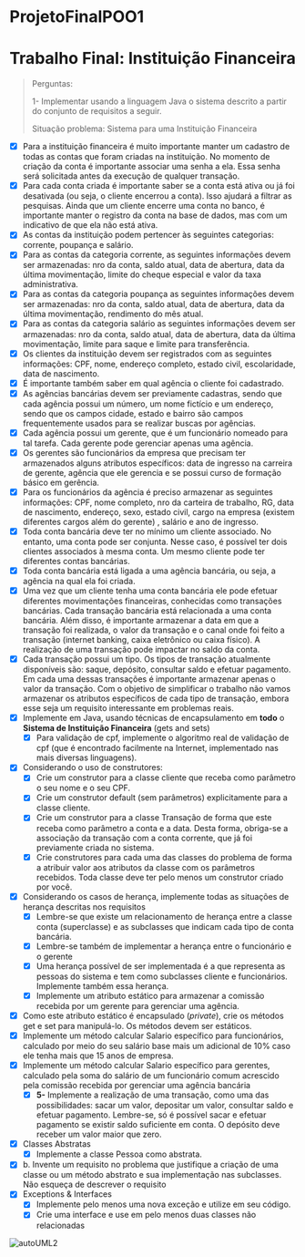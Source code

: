 # ProjetoFinalPOO1

# Trabalho Final: Instituição Financeira

> Perguntas:
> 
> 
> 1- Implementar usando a linguagem Java o sistema descrito a partir do conjunto de requisitos a seguir.
> 
> Situação problema: Sistema para uma Instituição Financeira
> 
- [x]  Para a instituição financeira é muito importante manter um cadastro de todas as contas que foram criadas na instituição. No momento de criação da conta é importante associar uma senha a ela. Essa senha será solicitada antes da execução de qualquer transação.
- [x]  Para cada conta criada é importante saber se a conta está ativa ou já foi desativada (ou seja, o cliente encerrou a conta). Isso ajudará a filtrar as pesquisas. Ainda que um cliente encerre uma conta no banco, é importante manter o registro da conta na base de dados, mas com um indicativo de que ela não está ativa.
- [x]  As contas da instituição podem pertencer às seguintes categorias: corrente, poupança e salário.
- [x]  Para as contas da categoria corrente, as seguintes informações devem ser armazenadas: nro da conta, saldo atual, data de abertura, data da última movimentação, limite do cheque especial e valor da taxa administrativa.
- [x]  Para as contas da categoria poupança as seguintes informações devem ser armazenadas: nro da conta, saldo atual, data de abertura, data da última movimentação, rendimento do mês atual.
- [x]  Para as contas da categoria salário as seguintes informações devem ser armazenadas: nro da conta, saldo atual, data de abertura, data da última movimentação, limite para saque e limite para transferência.
- [x]  Os clientes da instituição devem ser registrados com as seguintes informações: CPF, nome, endereço completo, estado civil, escolaridade, data de nascimento.
- [x]  É importante também saber em qual agência o cliente foi cadastrado.
- [x]  As agências bancárias devem ser previamente cadastras, sendo que cada agência possui um número, um nome fictício e um endereço, sendo que os campos cidade, estado e bairro são campos frequentemente usados para se realizar buscas por agências.
- [x]  Cada agência possui um gerente, que é um funcionário nomeado para tal tarefa. Cada gerente pode gerenciar apenas uma agência.
- [x]  Os gerentes são funcionários da empresa que precisam ter armazenados alguns atributos específicos: data de ingresso na carreira de gerente, agência que ele gerencia e se possui curso de formação básico em gerência.
- [x]  Para os funcionários da agência é preciso armazenar as seguintes informações: CPF, nome completo, nro da carteira de trabalho, RG, data de nascimento, endereço, sexo, estado civil, cargo na empresa (existem diferentes cargos além do gerente) , salário e ano de ingresso.
- [x]  Toda conta bancária deve ter no mínimo um cliente associado. No entanto, uma conta pode ser conjunta. Nesse caso, é possível ter dois clientes associados à mesma conta. Um mesmo cliente pode ter diferentes contas bancárias.
- [x]  Toda conta bancária está ligada a uma agência bancária, ou seja, a agência na qual ela foi criada.
- [x]  Uma vez que um cliente tenha uma conta bancária ele pode efetuar diferentes movimentações financeiras, conhecidas como transações bancárias. Cada transação bancária está relacionada a uma conta bancária. Além disso, é importante armazenar a data em que a transação foi realizada, o valor da transação e o canal onde foi feito a transação (internet banking, caixa eletrônico ou caixa físico). A realização de uma transação pode impactar no saldo da conta.
- [x]  Cada transação possui um tipo. Os tipos de transação atualmente disponíveis são: saque, depósito, consultar saldo e efetuar pagamento. Em cada uma dessas transações é importante armazenar apenas o valor da transação. Com o objetivo de simplificar o trabalho não vamos armazenar os atributos específicos de cada tipo de transação, embora esse seja um requisito interessante em problemas reais.
- [x]  Implemente em Java, usando técnicas de encapsulamento em **todo** o **Sistema de Instituição Financeira** (gets and sets)
    - [x]  Para validação de cpf, implemente o algoritmo real de validação de cpf (que é encontrado facilmente na Internet, implementado nas mais diversas linguagens).
- [x]  Considerando o uso de construtores:
    - [x]  Crie um construtor para a classe cliente que receba como parâmetro o seu nome e o seu CPF.
    - [x]  Crie um construtor default (sem parâmetros) explicitamente para a classe cliente.
    - [x]  Crie um construtor para a classe Transação de forma que este receba como parâmetro a conta e a data. Desta forma, obriga-se a associação da transação com a conta corrente, que já foi previamente criada no sistema.
    - [x]  Crie construtores para cada uma das classes do problema de forma a atribuir valor aos atributos da classe com os parâmetros recebidos. Toda classe deve ter pelo menos um construtor criado por você.
- [x]  Considerando os casos de herança, implemente todas as situações de herança descritas nos requisitos
    - [x]  Lembre-se que existe um relacionamento de herança entre a classe conta (superclasse) e as subclasses que indicam cada tipo de conta bancária.
    - [x]  Lembre-se também de implementar a herança entre o funcionário e o gerente
    - [x]  Uma herança possível de ser implementada é a que representa as pessoas do sistema e tem como subclasses cliente e funcionários. Implemente também essa herança.
    - [x]  Implemente um atributo estático para armazenar a comissão recebida por um gerente para gerenciar uma agência.
- [x]  Como este atributo estático é encapsulado (*private*), crie os métodos get e set para manipulá-lo. Os métodos devem ser estáticos.
- [x]  Implemente um método calcular Salario específico para funcionários, calculado por meio do seu salário base mais um adicional de 10% caso ele tenha mais que 15 anos de empresa.
- [x]  Implemente um método calcular Salario específico para gerentes, calculado pela soma do salário de um funcionário comum acrescido pela comissão recebida por gerenciar uma agência bancária
    - [x]  **5-** Implemente a realização de uma transação, como uma das possibilidades: sacar um valor, depositar um valor, consultar saldo e efetuar pagamento. Lembre-se, só é possível sacar e efetuar pagamento se existir saldo suficiente em conta. O depósito deve receber um valor maior que zero.
- [x]  Classes Abstratas
    - [x]  Implemente a classe Pessoa como abstrata.
- [x]  b. Invente um requisito no problema que justifique a criação de uma classe ou um método abstrato e sua implementação nas subclasses. Não esqueça de descrever o requisito
- [x]  Exceptions & Interfaces
    - [x]  Implemente pelo menos uma nova exceção e utilize em seu código.
    - [x]  Crie uma interface e use em pelo menos duas classes não relacionadas

![autoUML2](https://user-images.githubusercontent.com/79866605/216089538-9525402a-d906-4a14-ab67-f233e2a217eb.png)
